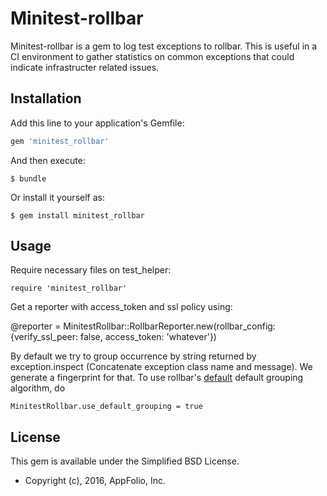 # Minitest-rollbar

Minitest-rollbar is a gem to log test exceptions to rollbar. This is useful in
a CI environment to gather statistics on common exceptions that could indicate
infrastructer related issues.

## Installation

Add this line to your application's Gemfile:

```ruby
gem 'minitest_rollbar'
```

And then execute:

    $ bundle

Or install it yourself as:

    $ gem install minitest_rollbar

## Usage

Require necessary files on test_helper:

    require 'minitest_rollbar'

Get a reporter with access_token and ssl policy using:

   @reporter = MinitestRollbar::RollbarReporter.new(rollbar_config: {verify_ssl_peer: false, access_token: 'whatever'})
  
By default we try to group occurrence by string returned by exception.inspect (Concatenate exception class name and message). We generate a fingerprint for that. To use rollbar's [default](https://rollbar.com/docs/grouping-algorithm/) default grouping algorithm, do

    MinitestRollbar.use_default_grouping = true


## License

This gem is available under the Simplified BSD License.

* Copyright (c), 2016, AppFolio, Inc.
